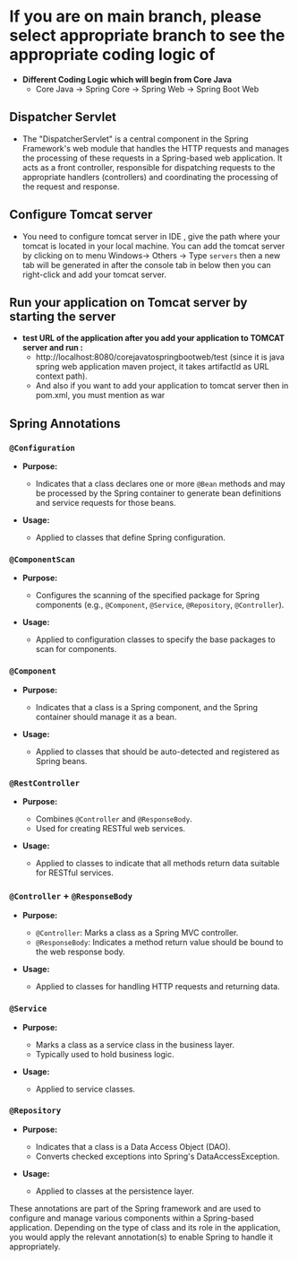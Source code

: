 # If you are on main branch, please select appropriate branch to see the appropriate coding logic of
- **Different Coding Logic which will begin from Core Java**
  - Core Java -> Spring Core -> Spring Web -> Spring Boot Web

## Dispatcher Servlet
   - The "DispatcherServlet" is a central component in the Spring Framework's web module that handles the HTTP requests and manages the processing of these requests in a Spring-based web application. It acts as a front controller, responsible for dispatching requests to the appropriate handlers (controllers) and coordinating the processing of the request and response.

## Configure Tomcat server
   - You need to configure tomcat server in IDE , give the path where your tomcat is located in your local machine. You can add the tomcat server by clicking on to menu Windows-> Others -> Type `servers` then a new tab will be generated in after the console tab in below then you can right-click and add your tomcat server.

## Run your application on Tomcat server by starting the server
- **test URL of the application after you add your application to TOMCAT server and run :**
  - http://localhost:8080/corejavatospringbootweb/test (since it is java spring web application maven project, it 	takes artifactId as URL context path).
  - And also if you want to add your application to tomcat server then in pom.xml, you must mention <packaging> as 	war

## Spring Annotations

### `@Configuration`

- **Purpose:**
  - Indicates that a class declares one or more `@Bean` methods and may be processed by the Spring container to generate bean definitions and service requests for those beans.

- **Usage:**
  - Applied to classes that define Spring configuration.

### `@ComponentScan`

- **Purpose:**
  - Configures the scanning of the specified package for Spring components (e.g., `@Component`, `@Service`, `@Repository`, `@Controller`).

- **Usage:**
  - Applied to configuration classes to specify the base packages to scan for components.

### `@Component`

- **Purpose:**
  - Indicates that a class is a Spring component, and the Spring container should manage it as a bean.

- **Usage:**
  - Applied to classes that should be auto-detected and registered as Spring beans.

### `@RestController`

- **Purpose:**
  - Combines `@Controller` and `@ResponseBody`.
  - Used for creating RESTful web services.

- **Usage:**
  - Applied to classes to indicate that all methods return data suitable for RESTful services.

### `@Controller` + `@ResponseBody`

- **Purpose:**
  - `@Controller`: Marks a class as a Spring MVC controller.
  - `@ResponseBody`: Indicates a method return value should be bound to the web response body.

- **Usage:**
  - Applied to classes for handling HTTP requests and returning data.

### `@Service`

- **Purpose:**
  - Marks a class as a service class in the business layer.
  - Typically used to hold business logic.

- **Usage:**
  - Applied to service classes.

### `@Repository`

- **Purpose:**
  - Indicates that a class is a Data Access Object (DAO).
  - Converts checked exceptions into Spring's DataAccessException.

- **Usage:**
  - Applied to classes at the persistence layer.

These annotations are part of the Spring framework and are used to configure and manage various components within a Spring-based application. Depending on the type of class and its role in the application, you would apply the relevant annotation(s) to enable Spring to handle it appropriately.
